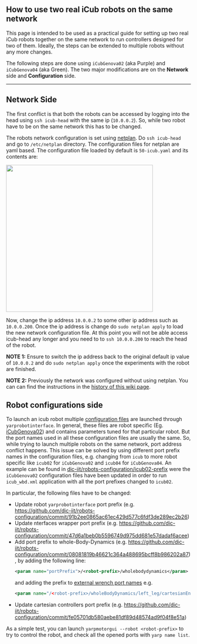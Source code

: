 ## How to use two real iCub robots on the same network

This page is intended to be used as a practical guide for setting up two real iCub robots together on the same network to run controllers designed for two of them. Ideally, the steps can be extended to multiple robots without any more changes.

The following steps are done using `iCubGenova02` (aka Purple) and `iCubGenova04` (aka Green). The two major modifications are on the **Network** side and **Configuration** side.

---

## Network Side
The first conflict is that both the robots can be accessed by logging into the head using `ssh icub-head` with the same ip (`10.0.0.2`). So, while two robot have to be on the same network this has to be changed.

The robots network configuration is set using [netplan](https://netplan.io/examples). Do `ssh icub-head` and go to `/etc/netplan` directory. The configuration files for netplan are yaml based. The configuration file loaded by default is `50-icub.yaml` and its contents are:

<img src ="../img/icub_head_netplan_interfaces_file.png" width=400>

Now, change the ip address `10.0.0.2` to some other ip address such as `10.0.0.200`. Once the ip address is change do `sudo netplan apply` to load the new network configuration file. At this point you will not be able access icub-head any longer and you need to to `ssh 10.0.0.200` to reach the head of the robot.

**NOTE 1:** Ensure to switch the ip address back to the original default ip value of `10.0.0.2` and do `sudo netplan apply` once the experiments with the robot are finished.

**NOTE 2:** Previously the network was configured without using netplan. You can can find the instructions in the [history of this wiki page](https://github.com/dic-iit/lab-organisation/wiki/How-to-use-two-real-iCub-robots-on-the-same-network/dfcdedcdb8bf7ae414d1e479ba4238306985fd3a).

## Robot configurations side
To launch an icub robot multiple [configuration files](https://github.com/robotology/robots-configuration) are launched through `yarprobotinterface`. In general, these files are robot specific (Eg. [iCubGenova02](https://github.com/robotology/robots-configuration/tree/master/iCubGenova02)) and contains parameters tuned for
that particular robot. But the port names used in all these configuration files are usually the same. So, while trying to launch multiple robots on the same network, port address conflict happens. This issue can be solved by using different port prefix names in the configuration files, e.g. changing from `icub` to more robot specific like `icub02` for `iCubGenova02` and `icub04` for `iCubGenova04`. An example can be found in [dic-iit/robots-configuration/icub02-prefix](https://github.com/dic-iit/robots-configuration/tree/icub02-prefix) were the `iCubGenova02` configuration files have been updated in order to run `icub_wbd.xml` application with all the port prefixes changed to `icub02`.

In particular, the following files have to be changed:
- Update robot `yarprobotinterface` port prefix (e.g. https://github.com/dic-iit/robots-configuration/commit/91b2ee0865ac61ec429d577c6fdf3de289ec2b26)
- Update nterfaces wrapper port prefix (e.g. https://github.com/dic-iit/robots-configuration/commit/47d6a1beb0b5596749d975dd681e57dadaf6acee)
- Add port prefix to whole-Body-Dynamics (e.g. https://github.com/dic-iit/robots-configuration/commit/08081819b46621c364a488695bcff8b986202a87), by adding the following line:
  ```xml
  <param name="portPrefix">/<robot-prefix>/wholebodydynamics</param>
  ```
  and adding the prefix to [external wrench port names](https://github.com/robotology/robots-configuration/blob/404230b69663aadf4be7c526b0f93324826ba729/iCubGenova02/estimators/wholebodydynamics.xml#L38)
  e.g.
  ```xml
  <param name="/<robot-prefix>/wholeBodyDynamics/left_leg/cartesianEndEffectorWrench:o">(l_foot,l_sole,root_link)</param>
  ```
- Update cartesian controllers port prefix (e.g. https://github.com/dic-iit/robots-configuration/commit/fe05701db580aebe81df89d48574ad9f04f8e51a)


As a simple test, you can launch `yarpmotorgui --robot <robot-prefix>` to try to control the robot, and check all the opened ports with `yarp name list`.
